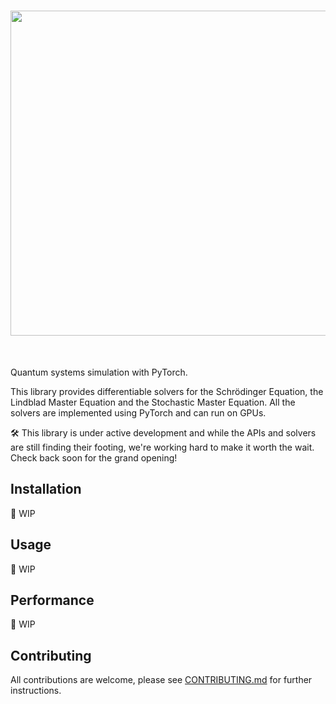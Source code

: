 <h1 align="center">
<img src="https://github.com/pierreguilmin/dynamiqs/blob/8c1b19158f482b42c5c5b10fba54df29d2c045c1/media/dynamiqs_logo.png" width="520">
</h1><br>

Quantum systems simulation with PyTorch.

This library provides differentiable solvers for the Schrödinger Equation, the Lindblad Master Equation and the Stochastic Master Equation. All the solvers are implemented using PyTorch and can run on GPUs.

:hammer_and_wrench: This library is under active development and while the APIs and solvers are still finding their footing, we're working hard to make it worth the wait. Check back soon for the grand opening!

## Installation

:construction: WIP

## Usage

:construction: WIP

## Performance

:construction: WIP

## Contributing

All contributions are welcome, please see [CONTRIBUTING.md](CONTRIBUTING.md) for further instructions.

